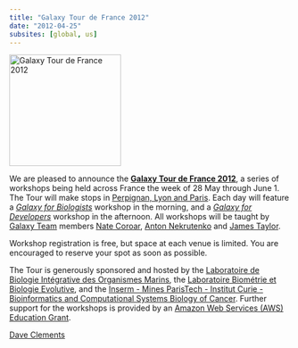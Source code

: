 ```yaml
---
title: "Galaxy Tour de France 2012"
date: "2012-04-25"
subsites: [global, us]
---
```

<div class='right'><a href='/events/galaxy-tour-de-france2012/'><img src="/images/logos/GalaxyTourDeFranceMap.png" alt="Galaxy Tour de France 2012" height="200" /></a></div>

We are pleased to announce the **[Galaxy Tour de France 2012](/events/galaxy-tour-de-france2012/)**, a series of workshops being held across France the week of 28 May through June 1.  The Tour will make stops in [Perpignan, Lyon and Paris](/events/galaxy-tour-de-france2012/#itinerary).  Each day will feature a *[Galaxy for Biologists](/events/galaxy-tour-de-france2012/)* workshop in the morning, and a *[Galaxy for Developers](/events/galaxy-tour-de-france2012/)* workshop in the afternoon.  All workshops will be taught by [Galaxy Team](/galaxy-team/) members [Nate Coroar](/people/nate/), [Anton Nekrutenko](/people/anton/) and [James Taylor](/people/james-taylor/).

Workshop registration is free, but space at each venue is limited.  You are encouraged to reserve your spot as soon as possible.

The Tour is generously sponsored and hosted by the [Laboratoire de Biologie Intégrative des Organismes Marins](http://biom.obs-banyuls.fr/fr/index.html), the [Laboratoire Biométrie et Biologie Evolutive](http://lbbe.univ-lyon1.fr/), and the [Inserm - Mines ParisTech - Institut Curie - Bioinformatics and Computational Systems Biology of Cancer](http://u900.curie.fr/).  Further support for the workshops is provided by an [Amazon Web Services (AWS) Education Grant](http://aws.amazon.com/education).

[Dave Clements](/people/dave-clements/)
